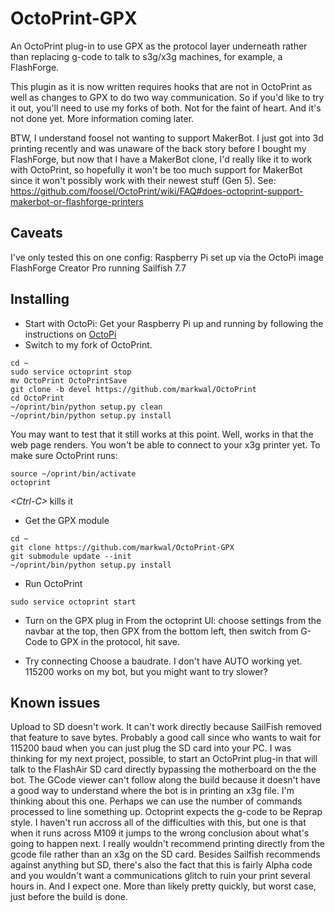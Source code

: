 # OctoPrint-GPX
An OctoPrint plug-in to use GPX as the protocol layer underneath rather than replacing g-code to talk to s3g/x3g machines, for example, a FlashForge.

This plugin as it is now written requires hooks that are not in OctoPrint as well as changes to GPX to do two way communication.  So if you'd like to try it out, you'll need to use my forks of both.  Not for the faint of heart.  And it's not done yet.  More information coming later.

BTW, I understand foosel not wanting to support MakerBot.  I just got into 3d printing recently and was unaware of the back story before I bought my FlashForge, but now that I have a MakerBot clone, I'd really like it to work with OctoPrint, so hopefully it won't be too much support for MakerBot since it won't possibly work with their newest stuff (Gen 5).  See: https://github.com/foosel/OctoPrint/wiki/FAQ#does-octoprint-support-makerbot-or-flashforge-printers

## Caveats
I've only tested this on one config:
Raspberry Pi set up via the OctoPi image
FlashForge Creator Pro running Sailfish 7.7

## Installing
* Start with OctoPi: Get your Raspberry Pi up and running by following the instructions on [OctoPi](https://github.com/guysoft/OctoPi)
* Switch to my fork of OctoPrint.
```
cd ~
sudo service octoprint stop
mv OctoPrint OctoPrintSave
git clone -b devel https://github.com/markwal/OctoPrint
cd OctoPrint
~/oprint/bin/python setup.py clean
~/oprint/bin/python setup.py install
```
You may want to test that it still works at this point.  Well, works in that the web page renders.  You won't be able to connect to your x3g printer yet.  To make sure OctoPrint runs:
```
source ~/oprint/bin/activate
octoprint
```
*\<Ctrl-C\>* kills it

* Get the GPX module
```
cd ~
git clone https://github.com/markwal/OctoPrint-GPX
git submodule update --init
~/oprint/bin/python setup.py install
```
* Run OctoPrint
```
sudo service octoprint start
```
* Turn on the GPX plug in
From the octoprint UI: choose settings from the navbar at the top, then GPX from the bottom left, then switch from G-Code to GPX in the protocol, hit save.

* Try connecting
Choose a baudrate.  I don't have AUTO working yet.  115200 works on my bot, but you might want to try slower?

## Known issues
Upload to SD doesn't work.  It can't work directly because SailFish removed that feature to save bytes.  Probably a good call since who wants to wait for 115200 baud when you can just plug the SD card into your PC.  I was thinking for my next project, possible, to start an OctoPrint plug-in that will talk to the FlashAir SD card directly bypassing the motherboard on the the bot.
The GCode viewer can't follow along the build because it doesn't have a good way to understand where the bot is in printing an x3g file.  I'm thinking about this one.  Perhaps we can use the number of commands processed to line something up.
Octoprint expects the g-code to be Reprap style.  I haven't run accross all of the difficulties with this, but one is that when it runs across M109 it jumps to the wrong conclusion about what's going to happen next.
I really wouldn't recommend printing directly from the gcode file rather than an x3g on the SD card.  Besides Sailfish recommends against anything but SD, there's also the fact that this is fairly Alpha code and you wouldn't want a communications glitch to ruin your print several hours in. And I expect one.  More than likely pretty quickly, but worst case, just before the build is done. 

